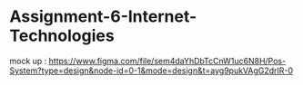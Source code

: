 # Assignment-6-Internet-Technologies

mock up : https://www.figma.com/file/sem4daYhDbTcCnW1uc6N8H/Pos-System?type=design&node-id=0-1&mode=design&t=ayg9pukVAgG2drIR-0
